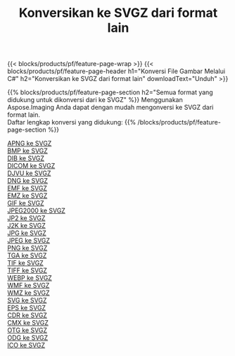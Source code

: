﻿---
title: Konversikan ke SVGZ dari format lain 
weight: 3920
url: /id/net/conversion/to/svgz 
lang: id
langdirlevel: 2
locales: zh-hans,ja,it,ru,de,es,fr,nl,id,lt,pl,pt,vi,tr,ko,zh-hant,ar,hi,th,sv,cs,uk,he
description: Menggunakan Aspose.Imaging Anda dapat dengan mudah mengonversi ke SVGZ dari format lain
---

{{< blocks/products/pf/feature-page-wrap >}}
{{< blocks/products/pf/feature-page-header h1="Konversi File Gambar Melalui C#" h2="Konversikan ke SVGZ dari format lain" downloadText="Unduh" >}}


{{% blocks/products/pf/feature-page-section  h2="Semua format yang didukung untuk dikonversi dari ke SVGZ" %}}
Menggunakan Aspose.Imaging Anda dapat dengan mudah mengonversi ke SVGZ dari format lain.
<br/>
Daftar lengkap konversi yang didukung:
{{% /blocks/products/pf/feature-page-section %}}
<div class="container-fluid productfamilypage bg-gray">
    <div class="convertypes bg-gray agp-content section">
        <div class="container">
		<div class="row other-converters">
		    <div class='col-md-2 other-converter remove-lp remove-rp'><a href="/imaging/id/net/conversion/apng-to-svgz" >APNG ke SVGZ</a></div>
<div class='col-md-2 other-converter remove-lp remove-rp'><a href="/imaging/id/net/conversion/bmp-to-svgz" >BMP ke SVGZ</a></div>
<div class='col-md-2 other-converter remove-lp remove-rp'><a href="/imaging/id/net/conversion/dib-to-svgz" >DIB ke SVGZ</a></div>
<div class='col-md-2 other-converter remove-lp remove-rp'><a href="/imaging/id/net/conversion/dicom-to-svgz" >DICOM ke SVGZ</a></div>
<div class='col-md-2 other-converter remove-lp remove-rp'><a href="/imaging/id/net/conversion/djvu-to-svgz" >DJVU ke SVGZ</a></div>
<div class='col-md-2 other-converter remove-lp remove-rp'><a href="/imaging/id/net/conversion/dng-to-svgz" >DNG ke SVGZ</a></div>
<div class='col-md-2 other-converter remove-lp remove-rp'><a href="/imaging/id/net/conversion/emf-to-svgz" >EMF ke SVGZ</a></div>
<div class='col-md-2 other-converter remove-lp remove-rp'><a href="/imaging/id/net/conversion/emz-to-svgz" >EMZ ke SVGZ</a></div>
<div class='col-md-2 other-converter remove-lp remove-rp'><a href="/imaging/id/net/conversion/gif-to-svgz" >GIF ke SVGZ</a></div>
<div class='col-md-2 other-converter remove-lp remove-rp'><a href="/imaging/id/net/conversion/jpeg2000-to-svgz" >JPEG2000 ke SVGZ</a></div>
<div class='col-md-2 other-converter remove-lp remove-rp'><a href="/imaging/id/net/conversion/jp2-to-svgz" >JP2 ke SVGZ</a></div>
<div class='col-md-2 other-converter remove-lp remove-rp'><a href="/imaging/id/net/conversion/j2k-to-svgz" >J2K ke SVGZ</a></div>
<div class='col-md-2 other-converter remove-lp remove-rp'><a href="/imaging/id/net/conversion/jpg-to-svgz" >JPG ke SVGZ</a></div>
<div class='col-md-2 other-converter remove-lp remove-rp'><a href="/imaging/id/net/conversion/jpeg-to-svgz" >JPEG ke SVGZ</a></div>
<div class='col-md-2 other-converter remove-lp remove-rp'><a href="/imaging/id/net/conversion/png-to-svgz" >PNG ke SVGZ</a></div>
<div class='col-md-2 other-converter remove-lp remove-rp'><a href="/imaging/id/net/conversion/tga-to-svgz" >TGA ke SVGZ</a></div>
<div class='col-md-2 other-converter remove-lp remove-rp'><a href="/imaging/id/net/conversion/tif-to-svgz" >TIF ke SVGZ</a></div>
<div class='col-md-2 other-converter remove-lp remove-rp'><a href="/imaging/id/net/conversion/tiff-to-svgz" >TIFF ke SVGZ</a></div>
<div class='col-md-2 other-converter remove-lp remove-rp'><a href="/imaging/id/net/conversion/webp-to-svgz" >WEBP ke SVGZ</a></div>
<div class='col-md-2 other-converter remove-lp remove-rp'><a href="/imaging/id/net/conversion/wmf-to-svgz" >WMF ke SVGZ</a></div>
<div class='col-md-2 other-converter remove-lp remove-rp'><a href="/imaging/id/net/conversion/wmz-to-svgz" >WMZ ke SVGZ</a></div>
<div class='col-md-2 other-converter remove-lp remove-rp'><a href="/imaging/id/net/conversion/svg-to-svgz" >SVG ke SVGZ</a></div>
<div class='col-md-2 other-converter remove-lp remove-rp'><a href="/imaging/id/net/conversion/eps-to-svgz" >EPS ke SVGZ</a></div>
<div class='col-md-2 other-converter remove-lp remove-rp'><a href="/imaging/id/net/conversion/cdr-to-svgz" >CDR ke SVGZ</a></div>
<div class='col-md-2 other-converter remove-lp remove-rp'><a href="/imaging/id/net/conversion/cmx-to-svgz" >CMX ke SVGZ</a></div>
<div class='col-md-2 other-converter remove-lp remove-rp'><a href="/imaging/id/net/conversion/otg-to-svgz" >OTG ke SVGZ</a></div>
<div class='col-md-2 other-converter remove-lp remove-rp'><a href="/imaging/id/net/conversion/odg-to-svgz" >ODG ke SVGZ</a></div>
<div class='col-md-2 other-converter remove-lp remove-rp'><a href="/imaging/id/net/conversion/ico-to-svgz" >ICO ke SVGZ</a></div>
                </div>
        </div>
    </div>
</div>
<br/>

